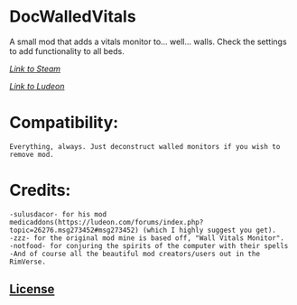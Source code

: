 # DocWalledVitals
A small mod that adds a vitals monitor to... well... walls. Check the settings to add functionality to all beds.

_[Link to Steam](https://steamcommunity.com/sharedfiles/filedetails/?id=1580375043)_

_[Link to Ludeon](https://ludeon.com/forums/index.php?topic=47165.msg447417#msg447417)_

# Compatibility:
	Everything, always. Just deconstruct walled monitors if you wish to remove mod.

# Credits:
    -sulusdacor- for his mod medicaddons(https://ludeon.com/forums/index.php?topic=26276.msg273452#msg273452) (which I highly suggest you get).
    -zzz- for the original mod mine is based off, "Wall Vitals Monitor".
    -notfood- for conjuring the spirits of the computer with their spells
    -And of course all the beautiful mod creators/users out in the RimVerse.



## [License](https://creativecommons.org/licenses/by-nc-sa/4.0/)

